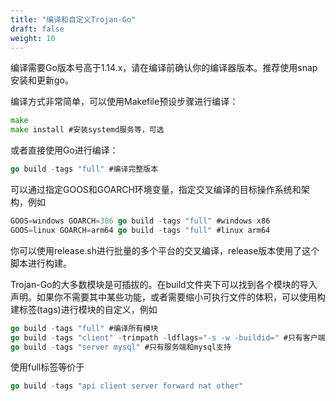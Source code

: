 ```yaml
---
title: "编译和自定义Trojan-Go"
draft: false
weight: 10
---
```


编译需要Go版本号高于1.14.x，请在编译前确认你的编译器版本。推荐使用snap安装和更新go。

编译方式非常简单，可以使用Makefile预设步骤进行编译：

```go
make
make install #安装systemd服务等，可选
```

或者直接使用Go进行编译：

```go
go build -tags "full" #编译完整版本
```

可以通过指定GOOS和GOARCH环境变量，指定交叉编译的目标操作系统和架构，例如

```go
GOOS=windows GOARCH=386 go build -tags "full" #windows x86
GOOS=linux GOARCH=arm64 go build -tags "full" #linux arm64
```

你可以使用release.sh进行批量的多个平台的交叉编译，release版本使用了这个脚本进行构建。

Trojan-Go的大多数模块是可插拔的。在build文件夹下可以找到各个模块的导入声明。如果你不需要其中某些功能，或者需要缩小可执行文件的体积，可以使用构建标签(tags)进行模块的自定义，例如

```go
go build -tags "full" #编译所有模块
go build -tags "client" -trimpath -ldflags="-s -w -buildid=" #只有客户端功能，且去除符号表缩小体积
go build -tags "server mysql" #只有服务端和mysql支持
```

使用full标签等价于

```go
go build -tags "api client server forward nat other"
```
